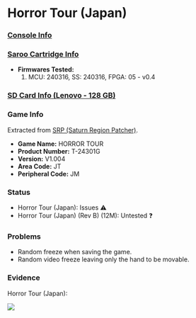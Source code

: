 # Horror Tour (Japan)

### [Console Info](../../../../../Info/Consoles/VA13/README.md)

### [Saroo Cartridge Info](../../../../../Info/Cartridges/RetroGameParadiseStore/1.32F/README.md)

- <b>Firmwares Tested:</b>
  1. MCU: 240316, SS: 240316, FPGA: 05 - v0.4

### [SD Card Info (Lenovo - 128 GB)](../../../../../Info/SdCards/Lenovo/128GB/fat32/README.md)

### Game Info

Extracted from [SRP (Saturn Region Patcher)](https://segaxtreme.net/resources/saturn-region-patcher.81/download).

- <b>Game Name:</b> HORROR TOUR
- <b>Product Number:</b> T-24301G
- <b>Version:</b> V1.004
- <b>Area Code:</b> JT
- <b>Peripheral Code:</b> JM

### Status

- Horror Tour (Japan): Issues :warning:
- Horror Tour (Japan) (Rev B) (12M): Untested :question:

### Problems

- Random freeze when saving the game.
- Random video freeze leaving only the hand to be movable.

### Evidence

Horror Tour (Japan):

[![](https://img.youtube.com/vi/vyddAsRrMrU/0.jpg)](https://www.youtube.com/watch?v=vyddAsRrMrU)
